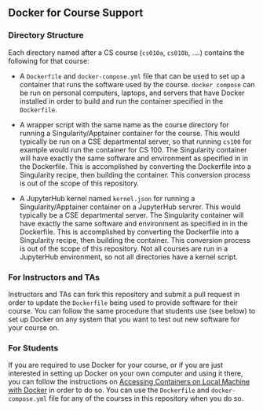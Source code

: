 ## Docker for Course Support

### Directory Structure

Each directory named after a CS course (`cs010a`, `cs010b`, ....) contains the following for that course:

- A `Dockerfile` and `docker-compose.yml` file that can be used to set up a container that runs the software used by the course. `docker compose` can be run on personal computers, laptops, and servers that have Docker installed in order to build and run the container specified in the `Dockerfile`.

- A wrapper script with the same name as the course directory for running a Singularity/Apptainer container for the course. This would typically be run on a CSE departmental server, so that running `cs100` for example would run the container for CS 100. The Singularity container will have exactly the same software and environment as specified in in the Dockerfile. This is accomplished by converting the Dockerfile into a Singularity recipe, then building the container. This conversion process is out of the scope of this repository.

- A JupyterHub kernel named `kernel.json` for running a Singularity/Apptainer container on a JupyterHub servrer. This would typically be a CSE departmental server. The Singularity  container will have exactly the same software and environment as specified in in the Dockerfile. This is accomplished by converting the Dockerfile into a Singularity recipe, then building the container. This conversion process is out of the scope of this repository. Not all courses are run in a JupyterHub environment, so not all directories have a kernel script.

### For Instructors and TAs

Instructors and TAs can fork this repository and submit a pull request in order to update the `Dockerfile` being used to provide software for their course. You can follow the same procedure that students use (see below) to set up Docker on any system that you want to test out new software for your course on.

### For Students

If you are required to use Docker for your course, or if you are just interested in setting up Docker on your own computer and using it there, you can follow the instructions on [Accessing Containers on Local Machine with Docker](/learning_modules/docker/docker-setup/dockersetup.md) in order to do so. You can use the `Dockerfile` and `docker-compose.yml` file for any of the courses in this repository when you do so.

